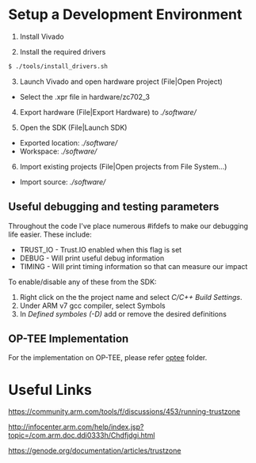 # Setup a Development Environment

1. Install Vivado

2. Install the required drivers
```bash
$ ./tools/install_drivers.sh
```
3. Launch Vivado and open hardware project (File|Open Project)
 - Select the .xpr file in hardware/zc702_3
4. Export hardware (File|Export Hardware) to *./software/*

5. Open the SDK (File|Launch SDK)
 - Exported location: *./software/*
 - Workspace: *./software/*
6. Import existing projects (File|Open projects from File System...)
 - Import source: *./software/*

## Useful debugging and testing parameters

Throughout the code I've place numerous #ifdefs to make our debugging life easier.
These include:
 * TRUST_IO - Trust.IO enabled when this flag is set
 * DEBUG - Will print useful debug information
 * TIMING - Will print timing information so that can measure our impact

To enable/disable any of these from the SDK:
 1. Right click on the the project name and select *C/C++ Build Settings*.
 2. Under ARM v7 gcc compiler, select Symbols
 3. In *Defined symboles (-D)* add or remove the desired definitions

## OP-TEE Implementation
For the implementation on OP-TEE, please refer [optee](optee) folder.

# Useful Links

https://community.arm.com/tools/f/discussions/453/running-trustzone

http://infocenter.arm.com/help/index.jsp?topic=/com.arm.doc.ddi0333h/Chdfjdgi.html

https://genode.org/documentation/articles/trustzone
